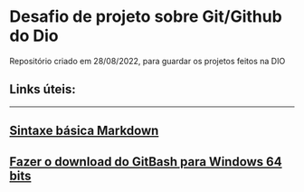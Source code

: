 # Desafio de projeto sobre Git/Github do Dio
Repositório criado em 28/08/2022, para guardar os projetos feitos na DIO
## Links úteis:
--------------------------------------------------------------------------------------
[Sintaxe básica Markdown](https://www.markdownguide.org/basic-syntax)
-------------------------------------------------------------------------------------
[Fazer o download do GitBash para Windows 64 bits](https://git-scm.com/download/win)
-------------------------------------------------------------------------------------
